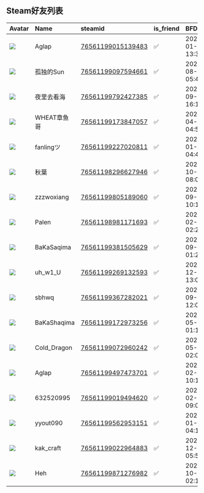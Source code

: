

## Steam好友列表
| Avatar                                                                            | Name        | steamid                                                                     | is_friend   | BFD                 | removed_time   | Remark   |
|:----------------------------------------------------------------------------------|:------------|:----------------------------------------------------------------------------|:------------|:--------------------|:---------------|:---------|
| ![](https://avatars.steamstatic.com/978931ff2d774c665a91b9fa83c8a6a8666dca91.jpg) | Aglap       | [76561199015139483](https://steamcommunity.com/profiles/76561199015139483/) | ✅           | 2024-01-06 13:32:31 |                |          |
| ![](https://avatars.steamstatic.com/5059eed7a11c0a51a40c025a2c5787324a68fbf5.jpg) | 孤独的Sun      | [76561199097594661](https://steamcommunity.com/profiles/76561199097594661/) | ✅           | 2022-08-12 05:49:05 |                |          |
| ![](https://avatars.steamstatic.com/1e62c3d41c5323dd1ec1adab07c25105226aa470.jpg) | 夜里去看海       | [76561199792427385](https://steamcommunity.com/profiles/76561199792427385/) | ✅           | 2025-09-18 16:13:05 |                |          |
| ![](https://avatars.steamstatic.com/5a5e779c4d5c774fd9332e13f36014c0b4b4f096.jpg) | WHEAT章鱼哥    | [76561199173847057](https://steamcommunity.com/profiles/76561199173847057/) | ✅           | 2024-04-14 04:50:22 |                |          |
| ![](https://avatars.steamstatic.com/92e363c12d9d04735e8aecf2a38f11065dd281a0.jpg) | fanlingツ    | [76561199227020811](https://steamcommunity.com/profiles/76561199227020811/) | ✅           | 2024-01-22 04:44:37 |                |          |
| ![](https://avatars.steamstatic.com/5fea668694c95ff82c2d9cc2b2afdb06a9d2bbb4.jpg) | 秋葉          | [76561198296627946](https://steamcommunity.com/profiles/76561198296627946/) | ✅           | 2025-10-03 08:01:31 |                |          |
| ![](https://avatars.steamstatic.com/755eca727835908b7884784e85d27040edce728a.jpg) | zzzwoxiang  | [76561199805189060](https://steamcommunity.com/profiles/76561199805189060/) | ✅           | 2025-09-19 10:13:53 |                |          |
| ![](https://avatars.steamstatic.com/34941704b84c8aa749d757b7405a64a05d2e0665.jpg) | Palen       | [76561198981171693](https://steamcommunity.com/profiles/76561198981171693/) | ✅           | 2024-02-01 02:27:36 |                |          |
| ![](https://avatars.steamstatic.com/05c9d811c75729caea21e24feb829e1f3f229b17.jpg) | BaKaSaqima  | [76561199381505629](https://steamcommunity.com/profiles/76561199381505629/) | ✅           | 2022-09-01 01:23:24 |                |          |
| ![](https://avatars.steamstatic.com/4bc6b90d7687879fe51c7a75f1447f1c24c977ee.jpg) | uh_w1_U     | [76561199269132593](https://steamcommunity.com/profiles/76561199269132593/) | ✅           | 2023-12-29 13:08:38 |                |          |
| ![](https://avatars.steamstatic.com/91c935b21227468974a1d6a4c451587544c36f12.jpg) | sbhwq       | [76561199367282021](https://steamcommunity.com/profiles/76561199367282021/) | ✅           | 2025-09-27 12:02:51 |                |          |
| ![](https://avatars.steamstatic.com/8d5aecf456aa5cefd6afd58d42985e64363ca954.jpg) | BaKaShaqima | [76561199172973256](https://steamcommunity.com/profiles/76561199172973256/) | ✅           | 2022-05-18 01:15:18 |                |          |
| ![](https://avatars.steamstatic.com/e36e11628565c57a0ab5fb95084e50c588d7944f.jpg) | Cold_Dragon | [76561199072960242](https://steamcommunity.com/profiles/76561199072960242/) | ✅           | 2022-05-18 02:00:04 |                |          |
| ![](https://avatars.steamstatic.com/84e133b5df5130898681727ca825e660d8ae4b7b.jpg) | Aglap       | [76561199497473701](https://steamcommunity.com/profiles/76561199497473701/) | ✅           | 2024-02-24 10:15:02 |                |          |
| ![](https://avatars.steamstatic.com/fef49e7fa7e1997310d705b2a6158ff8dc1cdfeb.jpg) | 632520995   | [76561199019494620](https://steamcommunity.com/profiles/76561199019494620/) | ✅           | 2024-02-13 09:05:53 |                |          |
| ![](https://avatars.steamstatic.com/fef49e7fa7e1997310d705b2a6158ff8dc1cdfeb.jpg) | yyout090    | [76561199562953151](https://steamcommunity.com/profiles/76561199562953151/) | ✅           | 2024-01-22 04:11:48 |                |          |
| ![](https://avatars.steamstatic.com/e7418af5707f2bc08e990c32ac5caff000f490dd.jpg) | kak_craft   | [76561199022964883](https://steamcommunity.com/profiles/76561199022964883/) | ✅           | 2022-12-30 05:52:14 |                |          |
| ![](https://avatars.steamstatic.com/80885ad3d95112a8d657d2737b31af4169714061.jpg) | Heh         | [76561199871276982](https://steamcommunity.com/profiles/76561199871276982/) | ✅           | 2025-10-10 02:15:30 |                |          |